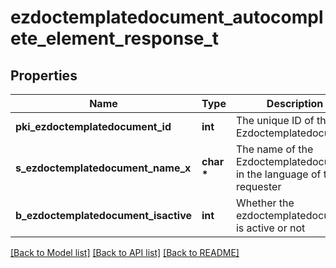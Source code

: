 # ezdoctemplatedocument_autocomplete_element_response_t

## Properties
Name | Type | Description | Notes
------------ | ------------- | ------------- | -------------
**pki_ezdoctemplatedocument_id** | **int** | The unique ID of the Ezdoctemplatedocument | 
**s_ezdoctemplatedocument_name_x** | **char \*** | The name of the Ezdoctemplatedocument in the language of the requester | 
**b_ezdoctemplatedocument_isactive** | **int** | Whether the ezdoctemplatedocument is active or not | 

[[Back to Model list]](../README.md#documentation-for-models) [[Back to API list]](../README.md#documentation-for-api-endpoints) [[Back to README]](../README.md)


